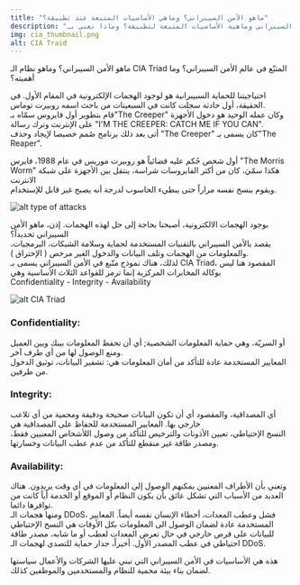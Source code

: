```yaml
---
title: "ماهو الأمن السيبراني؟ وماهي الأساسيات المتبعة عند تطبيقة؟"
description: "ماهو الأمن السيبراني وماهية الأساسيات المتبعة لتطبيقة؟ وماذا نعني بـ CIA"
img: cia_thumbnail.png
alt: CIA Traid
---
```


ماهو الأمن السيبراني؟ وماهو نظام الـ CIA Triad المتبّع في عالم الأمن السيبراني؟ وما أهميته؟

احتياجيتنا للحماية السبيبرانية هو لوجود الهجمات الإلكترونية في المقام الأول. في الحقيقة، أول حادثة سجلت كانت في السبعينات من باحث اسمه روبيرت توماس.  
قام بتطوير أول فايروس سمّاه بـ"The Creeper" وكان عمله الوحيد هو دخول الأجهزة على الإنترنت وترك رسالة "I'M THE CREEPER: CATCH ME IF YOU CAN".  
أتى بعد ذلك برنامج صُمم خصيصا لإيجاد وحذف "The Creeper" كان يسمى بـ"The Reaper".

أول شخص حُكم عليه قضائياً هو روبيرت موريس في عام 1988، فايرس "The Morris Worm" هكذا سمّيَ، كان من أكثر الفايروسات شراسة، ينتقل بين الأجهزة على شبكة الانترنت  
ويقوم بنسخ نفسه مراراً حتى يبطيء الحاسوب لدرجة أنه يصبح غير قابل للإستخدام.

![alt type of attacks](typesofattack.jpg)

بوجود الهجمات الالكترونية، أصبحنا بحاجة إلى حل لهذه الهجمات. إذن، ماهو الأمن السيبراني تحديداً؟  
يقصد بالأمن السيبراني بالتقنيات المستخدمة لحماية وسلامة الشبكات، البرمجيات، والمعلومات من الهجمات وتلف البيانات والدخول الغير مرخص ( الإختراق ).  
لذلك، هناك نموذج متّبع في الأمن السيبراني يسمى بـ CIA Triad، المقصود هنا ليس بوكالة المخابرات المركزية إنما ترمز للقواعد الثلاث الأساسية وهي  
Confidentiality - Integrity - Availability

![alt CIA Triad](ciatriad.png)

### Confidentiality:
أو السريّة، وهي حماية المعلومات الشخصية; أي أن تحفظ المعلومات بينك وبين العميل ومنع الوصول لها من أي طرف آخر.  
المعايير المستخدمة عادة للتأكد من أمان المعلومات هي: تشفير البيانات، توثيق الدخول من طرفين.

### Integrity:
أي المصداقية، والمقصود أي أن تكون البيانات صحيحة ودقيقة ومحمية من أي تلاعب خارجي بها. المعايير المستخدمة للحفاظ على المصداقية هي  
النسخ الإحتياطي، تعيين الأذونات والترخيص للتأكد من وصول اللأشخاص المعنيين فقط، ومصدر طاقة غير منقطع للتأكد من عدم عطب البيانات وخسارتها.

### Availability:
وتعني بأن الأطراف المعنيين يمكنهم الوصول إلى المعلومات في أي وقت يريدون. هناك العديد من الأسباب التي تشكل عائق بأن يكون النظام أو الموقع أو الخدمة أياً كانت من توافرها دائما.  
ومنها هجمات الـ DDoS، فشل وعطب المعدات، أخطاء الإنسان نفسه أيضاً. المعايير المستخدمة عادة لضمان الوصول الى المعلومات بكل الأوقات هي النسخ الإحتياطي  
للبيانات على قرص خارجي في حال تعرض المعدات لعطب أو ما شابه، مصدر طاقة احتياطي في عطب المصدر الأول. أخيراً، جدار حماية للتصدي لهجمات الـ DDoS.

هذه هي الأساسيات في الأمن السيبراني التي تبني عليها الشركات والأعمال سياستها لضمان بناء بيئة محمية للنظام والمستخدمين والموظفين كذلك.
